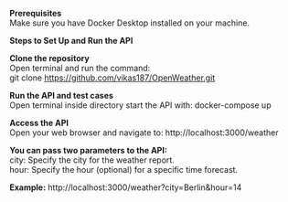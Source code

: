 **Prerequisites**</br>
Make sure you have Docker Desktop installed on your machine.

**Steps to Set Up and Run the API**

**Clone the repository**</br>
Open terminal and run the command:</br>
git clone https://github.com/vikas187/OpenWeather.git

**Run the API and test cases**</br>
Open terminal inside directory start the API with:
docker-compose up

**Access the API**</br>
Open your web browser and navigate to:
http://localhost:3000/weather

**You can pass two parameters to the API:**</br>
city: Specify the city for the weather report.</br>
hour: Specify the hour (optional) for a specific time forecast.

**Example:**
http://localhost:3000/weather?city=Berlin&hour=14
